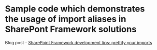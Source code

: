 # Sample code which demonstrates the usage of import aliases in SharePont Framework solutions

Blog post - [SharePoint Framework development tips: prettify your imports](https://spblog.net/post/2019/02/05/sharepoint-framework-development-tips-prettify-your-imports)
